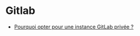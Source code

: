 # Gitlab

* [Pourquoi opter pour une instance GitLab privée ?](https://gist.github.com/sdieunidou/70d90d7fd63d5e016d9595bb567550d7)
